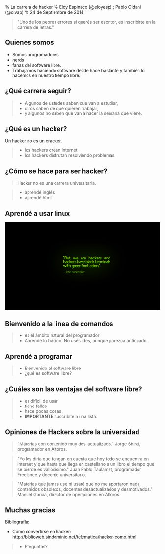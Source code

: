 % La carrera de hacker
% Eloy Espinaco (@eloyesp) ; Pablo Oldani (@olvap)
% 24 de Septiembre de 2014

> "Uno de los peores errores si querés ser escritor, es inscribirte en la carrera de letras."

## Quienes somos

- Somos programadores
- nerds
- fanas del software libre.
- Trabajamos haciendo software desde hace bastante y también lo hacemos en nuestro tiempo libre.

## ¿Qué carrera seguir?

> - Algunos de ustedes saben que van a estudiar,
> - otros saben de que quieren trabajar,
> - y algunos no saben que van a hacer la semana que viene.

## ¿Qué es un hacker?

Un hacker no es un cracker.

> - los hackers crean internet
> - los hackers disfrutan resolviendo problemas

## ¿Cómo se hace para ser hacker?

> Hacker no es una carrera universitaria.

> - aprendé inglés
> - aprendé html

## Aprendé a usar linux

![But we are hackers and hackers have black terminals with green font colors! - John Nunemaker](terminal.png)

## Bienvenido a la línea de comandos

> - es el ámbito natural del programador
> - Aprendé lo básico. No usés ides, aunque parezca anticuado.

## Aprendé a programar

> - Bienvenido al software libre
> - ¿qué es software libre?

## ¿Cuáles son las ventajas del software libre?

> - es difícil de usar
> - tiene fallos
> - hace pocas cosas
> - **IMPORTANTE** suscribíte a una lista.

## Opiniones de Hackers sobre la universidad

> "Materias con contenido muy des-actualizado." Jorge Shirai, programador en
  Altoros.

> "Yo les diría que tengan en cuenta que hoy todo se encuentra en internet y
  que hasta que llega en castellano a un libro el tiempo que se pierde es
  valiosísimo." Juan Pablo Taulamet, programador Freelance y docente
  universitario.

> "Materias que jamas use ni usaré que no me aportaron nada, contenidos
  obsoletos, docentes desactualizados y desmotivados." Manuel García,
  director de operaciones en Altoros.

## Muchas gracias

Bibliografía:

- Cómo convertirse en hacker: http://biblioweb.sindominio.net/telematica/hacker-como.html

> - Preguntas?
